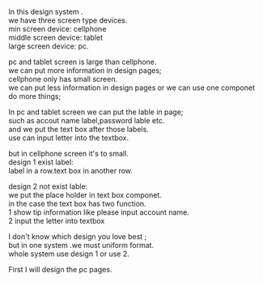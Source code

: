 In this design system .  
we have three screen type devices.  
min screen device: cellphone  
middle screen device: tablet  
large screen device: pc.  

pc and tablet screen is large than cellphone.  
we can put more information in design pages;  
cellphone only has small screen.  
we can put less information in design pages or we can use one componet do more things;  

In pc and tablet screen we can put the lable in page;  
such as accout name label,password lable etc.  
and we put the text box after those labels.  
use can input letter into the textbox.  

but in cellphone screen it's to small.  
design 1 exist label:  
label in a row.text box in another row.  

design 2 not exist lable:  
we put the place holder in text box componet.  
in the case the text box has two function.  
1 show tip information like please input account name.  
2 input the letter into textbox  

I don't know which design you love best ;  
but in one system .we must uniform format.  
whole system use design 1 or use 2.  

First I will design the pc pages.  



